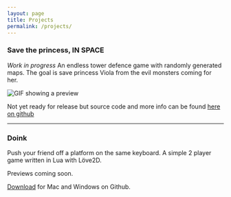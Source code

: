 ```yaml
---
layout: page
title: Projects 
permalink: /projects/
---
```


### Save the princess, IN SPACE
*Work in progress*
An endless tower defence game with randomly generated maps. The goal is save
princess Viola from the evil monsters coming for her.

![GIF showing a preview](/images/save_the_princess.gif "Save the princess, IN
SPACE")

Not yet ready for release but source code and more info can be found [here on github](https://github.com/KaffeDiem/TowerDefence)

---

### Doink

Push your friend off a platform on the same keyboard.
A simple 2 player game written in Lua with Löve2D.

Previews coming soon.

[Download](https://github.com/KaffeDiem/Doink/releases "Go to Github releases") for Mac and Windows on Github.
